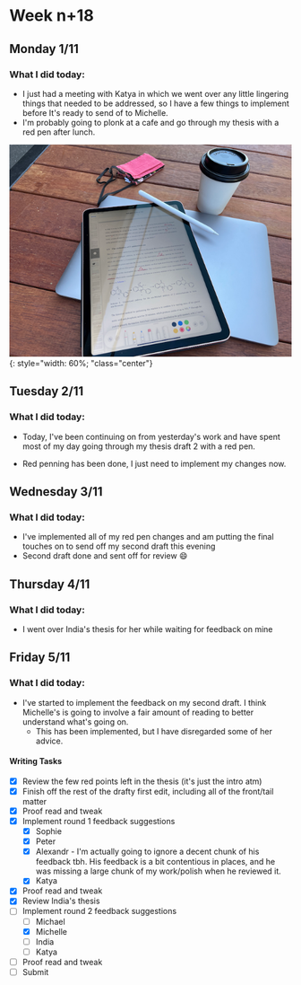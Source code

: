 # Week n+18

## Monday 1/11

### What I did today:

* I just had a meeting with Katya in which we went over any little lingering things that needed to be addressed, so I have a few things to implement before It's ready to send of to Michelle.
* I'm probably going to plonk at a cafe and go through my thesis with a red pen after lunch.

![!IMG_1085](IMG_1085.png){: style="width: 60%; "class="center"}

## Tuesday 2/11

### What I did today:

* Today, I've been continuing on from yesterday's work and have spent most of my day going through my thesis draft 2 with a red pen.

* Red penning has been done, I just need to implement my changes now.

## Wednesday 3/11

### What I did today:

* I've implemented all of my red pen changes and am putting the final touches on to send off my second draft this evening
* Second draft done and sent off for review :smile:

## Thursday 4/11

### What I did today:

* I went over India's thesis for her while waiting for feedback on mine

## Friday 5/11

### What I did today:

* I've started to implement the feedback on my second draft. I think Michelle's is going to involve a fair amount of reading to better understand what's going on.
  * This has been implemented, but I have disregarded some of her advice.

#### Writing Tasks

* [x] Review the few red points left in the thesis (it's just the intro atm)
* [x] Finish off the rest of the drafty first edit, including all of the front/tail matter
* [x] Proof read and tweak
* [x] Implement round 1 feedback suggestions
  * [x] Sophie
  * [x] Peter
  * [x] Alexandr - I'm actually going to ignore a decent chunk of his feedback tbh. His feedback is a bit contentious in places, and he was missing a large chunk of my work/polish when he reviewed it.
  * [x] Katya
* [x] Proof read and tweak
* [x] Review India's thesis
* [ ] Implement round 2 feedback suggestions
  * [ ] Michael
  * [x] Michelle
  * [ ] India
  * [ ] Katya
* [ ] Proof read and tweak
* [ ] Submit
